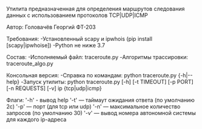 Утилита предназначенная для определения маршрутов следования данных c использованием протоколов TCP|UDP|ICMP

Автор: 
    Головачёв Георгий ФТ-203


Требования:
    -Установленный scapy и ipwhois (pip install [scapy|ipwhoise])
    -Python не ниже 3.7


Состав:
    -Исполняемый файл: traceroute.py
    -Алгоритмы трассировки: traceroute_algo.py


Консольная версия:
    -Справка по командам: python traceroute.py {-h|--help}
    -Запуск утилиты: python traceroute.py [-h] [-t TIMEOUT] [-p PORT] [-n REQUESTS] [-v] ip {tcp|udp|icmp}


Флаги:
    '-h' - вывод help 
    '-t' — таймаут ожидания ответа (по умолчанию 2с)
    '-p' — порт (для tcp или udp)
    '-n' — максимальное количество запросов (по умолчанию 30)
    '-v' — вывод номера автономной системы для каждого ip-адреса
